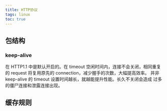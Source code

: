 ```yaml
---
title: HTTP协议
tags: linux
toc: true
---
```



## 包结构


### keep-alive

在 HTTP1.1 中是默认开启的。在 timeout 空闲时间内，连接不会关闭，相同重复的 request 将复用原先的 connection，减少握手的次数，大幅提高效率。
并非 keep-alive 的 timeout 设置时间越长，就越能提升性能。长久不关闭会造成 过多的僵尸连接和泄露连接出现。



## 缓存规则

